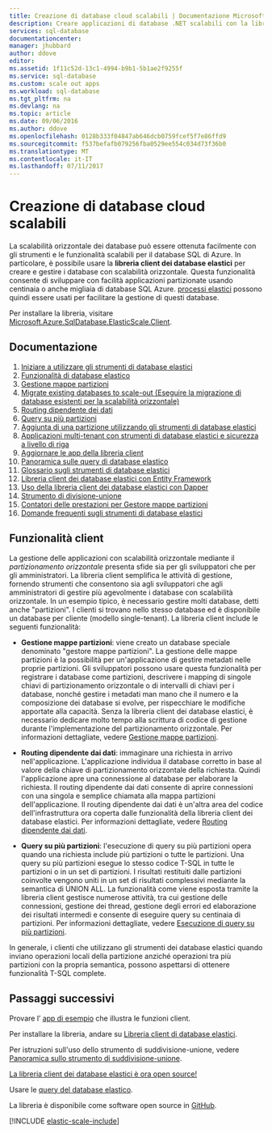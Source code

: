 ```yaml
---
title: Creazione di database cloud scalabili | Documentazione Microsoft
description: Creare applicazioni di database .NET scalabili con la libreria client di database elastici
services: sql-database
documentationcenter: 
manager: jhubbard
author: ddove
editor: 
ms.assetid: 1f11c52d-13c1-4994-b9b1-5b1ae2f9255f
ms.service: sql-database
ms.custom: scale out apps
ms.workload: sql-database
ms.tgt_pltfrm: na
ms.devlang: na
ms.topic: article
ms.date: 09/06/2016
ms.author: ddove
ms.openlocfilehash: 0128b333f04847ab646dcb0759fcef5f7e86ffd9
ms.sourcegitcommit: f537befafb079256fba0529ee554c034d73f36b0
ms.translationtype: MT
ms.contentlocale: it-IT
ms.lasthandoff: 07/11/2017
---
```

# <a name="building-scalable-cloud-databases"></a>Creazione di database cloud scalabili
La scalabilità orizzontale dei database può essere ottenuta facilmente con gli strumenti e le funzionalità scalabili per il database SQL di Azure. In particolare, è possibile usare la **libreria client dei database elastici** per creare e gestire i database con scalabilità orizzontale. Questa funzionalità consente di sviluppare con facilità applicazioni partizionate usando centinaia o anche migliaia di database SQL Azure. [processi elastici](sql-database-elastic-jobs-powershell.md) possono quindi essere usati per facilitare la gestione di questi database.

Per installare la libreria, visitare [Microsoft.Azure.SqlDatabase.ElasticScale.Client](https://www.nuget.org/packages/Microsoft.Azure.SqlDatabase.ElasticScale.Client/). 

## <a name="documentation"></a>Documentazione
1. [Iniziare a utilizzare gli strumenti di database elastici](sql-database-elastic-scale-get-started.md)
2. [Funzionalità di database elastico](sql-database-elastic-scale-introduction.md)
3. [Gestione mappe partizioni](sql-database-elastic-scale-shard-map-management.md)
4. [Migrate existing databases to scale-out (Eseguire la migrazione di database esistenti per la scalabilità orizzontale)](sql-database-elastic-convert-to-use-elastic-tools.md)
5. [Routing dipendente dei dati](sql-database-elastic-scale-data-dependent-routing.md)
6. [Query su più partizioni](sql-database-elastic-scale-multishard-querying.md)
7. [Aggiunta di una partizione utilizzando gli strumenti di database elastici](sql-database-elastic-scale-add-a-shard.md)
8. [Applicazioni multi-tenant con strumenti di database elastici e sicurezza a livello di riga](sql-database-elastic-tools-multi-tenant-row-level-security.md)
9. [Aggiornare le app della libreria client](sql-database-elastic-scale-upgrade-client-library.md) 
10. [Panoramica sulle query di database elastico](sql-database-elastic-query-overview.md)
11. [Glossario sugli strumenti di database elastici](sql-database-elastic-scale-glossary.md)
12. [Libreria client dei database elastici con Entity Framework](sql-database-elastic-scale-use-entity-framework-applications-visual-studio.md)
13. [Uso della libreria client dei database elastici con Dapper](sql-database-elastic-scale-working-with-dapper.md)
14. [Strumento di divisione-unione](sql-database-elastic-scale-overview-split-and-merge.md)
15. [Contatori delle prestazioni per Gestore mappe partizioni](sql-database-elastic-database-client-library.md) 
16. [Domande frequenti sugli strumenti di database elastici](sql-database-elastic-scale-faq.md)

## <a name="client-capabilities"></a>Funzionalità client
La gestione delle applicazioni con scalabilità orizzontale mediante il *partizionamento orizzontale* presenta sfide sia per gli sviluppatori che per gli amministratori. La libreria client semplifica le attività di gestione, fornendo strumenti che consentono sia agli sviluppatori che agli amministratori di gestire più agevolmente i database con scalabilità orizzontale. In un esempio tipico, è necessario gestire molti database, detti anche "partizioni". I clienti si trovano nello stesso database ed è disponibile un database per cliente (modello single-tenant). La libreria client include le seguenti funzionalità:

- **Gestione mappe partizioni**: viene creato un database speciale denominato "gestore mappe partizioni". La gestione delle mappe partizioni è la possibilità per un'applicazione di gestire metadati nelle proprie partizioni. Gli sviluppatori possono usare questa funzionalità per registrare i database come partizioni, descrivere i mapping di singole chiavi di partizionamento orizzontale o di intervalli di chiavi per i database, nonché gestire i metadati man mano che il numero e la composizione dei database si evolve, per rispecchiare le modifiche apportate alla capacità. Senza la libreria client dei database elastici, è necessario dedicare molto tempo alla scrittura di codice di gestione durante l'implementazione del partizionamento orizzontale. Per informazioni dettagliate, vedere [Gestione mappe partizioni](sql-database-elastic-scale-shard-map-management.md).

- **Routing dipendente dai dati**: immaginare una richiesta in arrivo nell'applicazione. L'applicazione individua il database corretto in base al valore della chiave di partizionamento orizzontale della richiesta. Quindi l'applicazione apre una connessione al database per elaborare la richiesta. Il routing dipendente dai dati consente di aprire connessioni con una singola e semplice chiamata alla mappa partizioni dell'applicazione. Il routing dipendente dai dati è un'altra area del codice dell'infrastruttura ora coperta dalle funzionalità della libreria client dei database elastici. Per informazioni dettagliate, vedere [Routing dipendente dai dati](sql-database-elastic-scale-data-dependent-routing.md).
- **Query su più partizioni**: l'esecuzione di query su più partizioni opera quando una richiesta include più partizioni o tutte le partizioni. Una query su più partizioni esegue lo stesso codice T-SQL in tutte le partizioni o in un set di partizioni. I risultati restituiti dalle partizioni coinvolte vengono uniti in un set di risultati complessivi mediante la semantica di UNION ALL. La funzionalità come viene esposta tramite la libreria client gestisce numerose attività, tra cui gestione delle connessioni, gestione dei thread, gestione degli errori ed elaborazione dei risultati intermedi e consente di eseguire query su centinaia di partizioni. Per informazioni dettagliate, vedere [Esecuzione di query su più partizioni](sql-database-elastic-scale-multishard-querying.md).

In generale, i clienti che utilizzano gli strumenti dei database elastici quando inviano operazioni locali della partizione anziché operazioni tra più partizioni con la propria semantica, possono aspettarsi di ottenere funzionalità T-SQL complete.

## <a name="next-steps"></a>Passaggi successivi
Provare l’ [app di esempio](sql-database-elastic-scale-get-started.md) che illustra le funzioni client. 

Per installare la libreria, andare su [Libreria client di database elastici](http://www.nuget.org/packages/Microsoft.Azure.SqlDatabase.ElasticScale.Client/).

Per istruzioni sull'uso dello strumento di suddivisione-unione, vedere [Panoramica sullo strumento di suddivisione-unione](sql-database-elastic-scale-overview-split-and-merge.md).

[La libreria client dei database elastici è ora open source!](https://azure.microsoft.com/blog/elastic-database-client-library-is-now-open-sourced/)

Usare le [query del database elastico](sql-database-elastic-query-overview.md).

La libreria è disponibile come software open source in [GitHub](https://github.com/Azure/elastic-db-tools). 

[!INCLUDE [elastic-scale-include](../../includes/elastic-scale-include.md)]

<!--Anchors-->
<!--Image references-->
[1]:./media/sql-database-elastic-database-client-library/glossary.png

